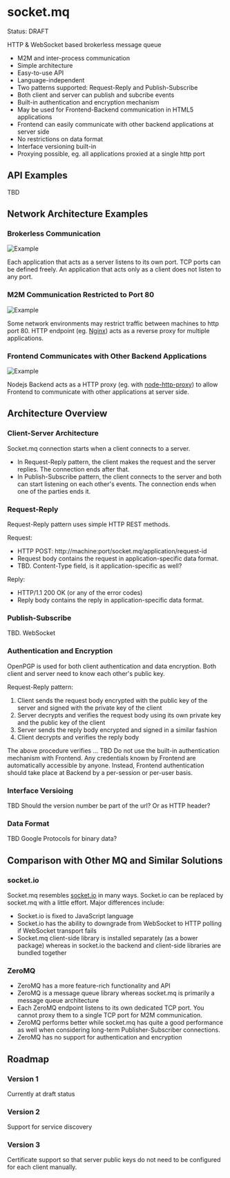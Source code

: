 # socket.mq
Status: DRAFT

HTTP &amp; WebSocket based brokerless message queue
* M2M and inter-process communication
* Simple architecture
* Easy-to-use API
* Language-independent
* Two patterns supported: Request-Reply and Publish-Subscribe
* Both client and server can publish and subcribe events
* Built-in authentication and encryption mechanism
* May be used for Frontend-Backend communication in HTML5 applications
* Frontend can easily communicate with other backend applications at server side
* No restrictions on data format
* Interface versioning built-in
* Proxying possible, eg. all applications proxied at a single http port

## API Examples
TBD

## Network Architecture Examples
### Brokerless Communication
![Example](http://www.gliffy.com/go/publish/image/7237141/L.png)

Each application that acts as a server listens to its own port. TCP ports can be defined freely. An application that acts only as a client does not listen to any port.

### M2M Communication Restricted to Port 80
![Example](http://www.gliffy.com/go/publish/image/7236917/L.png)

Some network environments may restrict traffic between machines to http port 80. HTTP endpoint (eg. [Nginx](http://nginx.org)) acts as a reverse proxy for multiple applications.

### Frontend Communicates with Other Backend Applications
![Example](http://www.gliffy.com/go/publish/image/7237101/L.png)

Nodejs Backend acts as a HTTP proxy (eg. with [node-http-proxy](https://github.com/nodejitsu/node-http-proxy)) to allow Frontend to communicate with other applications at server side.

## Architecture Overview

### Client-Server Architecture
Socket.mq connection starts when a client connects to a server.
* In Request-Reply pattern, the client makes the request and the server replies. The connection ends after that.
* In Publish-Subscribe pattern, the client connects to the server and both can start listening on each other's events. The connection ends when one of the parties ends it.

### Request-Reply
Request-Reply pattern uses simple HTTP REST methods.

Request:
* HTTP POST: http://machine:port/socket.mq/application/request-id
* Request body contains the request in application-specific data format.
* TBD. Content-Type field, is it application-specific as well?

Reply:
* HTTP/1.1 200 OK (or any of the error codes)
* Reply body contains the reply in application-specific data format.

### Publish-Subscribe
TBD. WebSocket

### Authentication and Encryption
OpenPGP is used for both client authentication and data encryption. Both client and server need to know each other's public key.

Request-Reply pattern:
1. Client sends the request body encrypted with the public key of the server and signed with the private key of the client
2. Server decrypts and verifies the request body using its own private key and the public key of the client
3. Server sends the reply body encrypted and signed in a similar fashion
4. Client decrypts and verifies the reply body

The above procedure verifies ...
TBD
Do not use the built-in authentication mechanism with Frontend. Any credentials known by Frontend are automatically accessible by anyone. Instead, Frontend authentication should take place at Backend by a per-session or per-user basis.

### Interface Versioing
TBD
Should the version number be part of the url? Or as HTTP header?

### Data Format
TBD
Google Protocols for binary data?

## Comparison with Other MQ and Similar Solutions

### socket.io
Socket.mq resembles [socket.io](http://socket.io) in many ways. Socket.io can be  replaced by socket.mq with a little effort. Major differences include:
* Socket.io is fixed to JavaScript language
* Socket.io has the ability to downgrade from WebSocket to HTTP polling if WebSocket transport fails
* Socket.mq client-side library is installed separately (as a bower package) whereas in socket.io the backend and client-side libraries are bundled together

### ZeroMQ
* ZeroMQ has a more feature-rich functionality and API
* ZeroMQ is a message queue library whereas socket.mq is primarily a message queue architecture
* Each ZeroMQ endpoint listens to its own dedicated TCP port. You cannot proxy them to a single TCP port for M2M communication.
* ZeroMQ performs better while socket.mq has quite a good performance as well when considering long-term Publisher-Subscriber connections.
* ZeroMQ has no support for authentication and encryption

## Roadmap

### Version 1
Currently at draft status

### Version 2
Support for service discovery

### Version 3
Certificate support so that server public keys do not need to be configured for each client manually.
